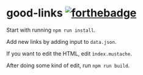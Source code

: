 # good-links [![forthebadge](https://forthebadge.com/images/badges/made-with-crayons.svg)](https://forthebadge.com)

Start with running `npm run install`.

Add new links by adding input to `data.json`.

If you want to edit the HTML, edit `ìndex.mustache`.

After doing some kind of edit, run `npm run build`.
